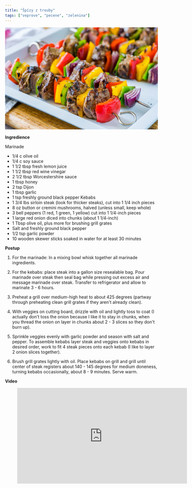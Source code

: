 ```yaml
---
title: "Špízy z trouby"
tags: ["veprove", "pecene", "zelenina"]
---
```


![Vepřová pečeně](./images/spizy.jpg)

**Ingredience**

Marinade

- 1/4 c olive oil
- 1/4 c soy sauce
- 1 1/2 tbsp fresh lemon juice
- 1 1/2 tbsp red wine vinegar
- 2 1/2 tbsp Worcestershire sauce
- 1 tbsp honey
- 2 tsp Dijon
- 1 tbsp garlic
- 1 tsp freshly ground black pepper
  Kebabs
- 1 3/4 lbs sirloin steak (look for thicker steaks), cut into 1 1/4 inch pieces
- 8 oz button or cremini mushrooms, halved (unless small, keep whole)
- 3 bell peppers (1 red, 1 green, 1 yellow) cut into 1 1/4-inch pieces
- 1 large red onion diced into chunks (about 1 1/4-inch)
- 1 Tbsp olive oil, plus more for brushing grill grates
- Salt and freshly ground black pepper
- 1/2 tsp garlic powder
- 10 wooden skewer sticks soaked in water for at least 30 minutes

**Postup**

1. For the marinade: In a mixing bowl whisk together all marinade ingredients.

2. For the kebabs: place steak into a gallon size resealable bag. Pour marinade over steak then seal bag while pressing out excess air and message marinade over steak. Transfer to refrigerator and allow to marinate 3 - 6 hours.

3. Preheat a grill over medium-high heat to about 425 degrees (partway through preheating clean grill grates if they aren't already clean).

4. With veggies on cutting board, drizzle with oil and lightly toss to coat (I actually don't toss the onion because I like it to stay in chunks, when you thread the onion on layer in chunks about 2 - 3 slices so they don't burn up).

5. Sprinkle veggies evenly with garlic powder and season with salt and pepper. To assemble kebabs layer steak and veggies onto kebabs in desired order, work to fit 4 steak pieces onto each kebab (I like to layer 2 onion slices together).

6. Brush grill grates lightly with oil. Place kebabs on grill and grill until center of steak registers about 140 - 145 degrees for medium doneness, turning kebabs occasionally, about 8 - 9 minutes. Serve warm.

**Video**

<figure class="video_container">
 <iframe width="560" height="315" src="https://www.youtube.com/embed/vHSmOI7Z_5M" frameborder="0" allow="accelerometer; autoplay; encrypted-media; gyroscope; picture-in-picture" allowfullscreen></iframe>
</figure>
